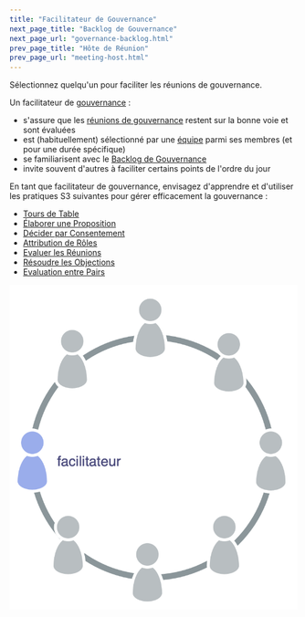 ```yaml
---
title: "Facilitateur de Gouvernance"
next_page_title: "Backlog de Gouvernance"
next_page_url: "governance-backlog.html"
prev_page_title: "Hôte de Réunion"
prev_page_url: "meeting-host.html"
---
```



<div class="card summary"><div class="card-body">Sélectionnez quelqu'un pour faciliter les réunions de gouvernance.
</div></div>

Un facilitateur de <a href="glossary.html#entry-governance" class="glossary-tooltip" data-toggle="tooltip" title="Gouvernance: Le processus visant à fixer des objectifs et à prendre et faire évoluer des décisions qui guident les gens vers l&#x27;atteinte de ces objectifs.">gouvernance</a> :

-   s'assure que les [réunions de gouvernance](governance-meeting.html) restent sur la bonne voie et sont évaluées
-   est (habituellement) sélectionné par une <a href="glossary.html#entry-team" class="glossary-tooltip" data-toggle="tooltip" title="Equipe: Un groupe de personnes qui collaborent sur un moteur (ou un objectif) commun. Généralement, une équipe fait partie d&#x27;une organisation ou est formée pour la collaboration entre plusieurs organisations.">équipe</a> parmi ses membres (et pour une durée spécifique)
-   se familiarisent avec le [Backlog de Gouvernance](governance-backlog.html)
-   invite souvent d'autres à faciliter certains points de l'ordre du jour

En tant que facilitateur de gouvernance, envisagez d'apprendre et d'utiliser les pratiques S3 suivantes pour gérer efficacement la gouvernance :

-   [Tours de Table](rounds.html)
-   [Élaborer une Proposition](proposal-forming.html)
-   [Décider par Consentement](consent-decision-making.html)
-   [Attribution de Rôles](role-selection.html)
-   [Evaluer les Réunions](evaluate-meetings.html)
-   [Résoudre les Objections](resolve-objections.html)
-   [Evaluation entre Pairs](peer-review.html)

![Le facilitateur de gouvernance est typiquement membre de l'équipe](img/circle/facilitator.png)
